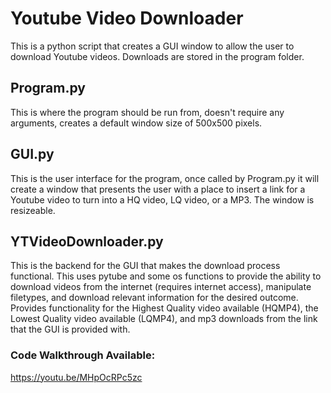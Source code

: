 # Youtube Video Downloader
This is a python script that creates a GUI window to allow the user to download Youtube videos. Downloads are stored in the program folder.

## Program.py
This is where the program should be run from, doesn't require any arguments, creates a default window size of 500x500 pixels.

## GUI.py
This is the user interface for the program, once called by Program.py it will create a window that presents the user with a place to insert a link for a Youtube video to turn into a HQ video, LQ video, or a MP3. The window is resizeable.

## YTVideoDownloader.py
This is the backend for the GUI that makes the download process functional. This uses pytube and some os functions to provide the ability to download videos from the internet (requires internet access), manipulate filetypes, and download relevant information for the desired outcome. Provides functionality for the Highest Quality video available (HQMP4), the Lowest Quality video available (LQMP4), and mp3 downloads from the link that the GUI is provided with.

### Code Walkthrough Available:
https://youtu.be/MHpOcRPc5zc

